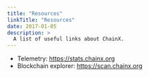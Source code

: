 ```yaml
---
title: "Resources"
linkTitle: "Resources"
date: 2017-01-05
description: >
  A list of useful links about ChainX.
---
```


- Telemetry: https://stats.chainx.org
- Blockchain explorer: https://scan.chainx.org
